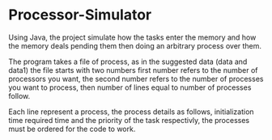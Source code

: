 # Processor-Simulator
Using Java, the project simulate how the tasks enter the memory and how the memory deals pending them then doing an arbitrary process over them.

The program takes a file of process, as in the suggested data (data and data1) the file starts with two numbers first number refers to the number of processors you want, the second number refers to the number of processes you want to process, then number of lines equal to number of processes follow.

Each line represent a process, the process details as follows, initialization time required time and the priority of the task respectivly, the processes must be ordered for the code to work.
